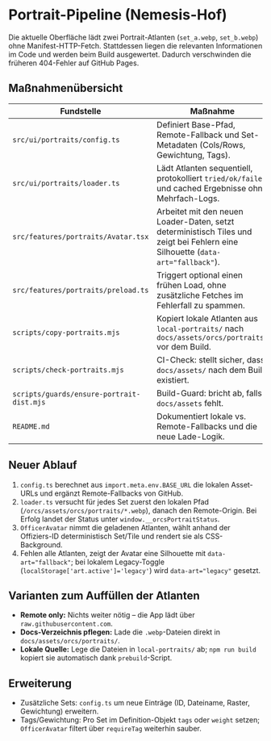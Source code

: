 # Portrait-Pipeline (Nemesis-Hof)

Die aktuelle Oberfläche lädt zwei Portrait-Atlanten (`set_a.webp`, `set_b.webp`) ohne Manifest-HTTP-Fetch. Stattdessen liegen die relevanten Informationen im Code und werden beim Build ausgewertet. Dadurch verschwinden die früheren 404-Fehler auf GitHub Pages.

## Maßnahmenübersicht

| Fundstelle                                | Maßnahme                                                                                                                        |
| ----------------------------------------- | ------------------------------------------------------------------------------------------------------------------------------- |
| `src/ui/portraits/config.ts`              | Definiert Base-Pfad, Remote-Fallback und Set-Metadaten (Cols/Rows, Gewichtung, Tags).                                           |
| `src/ui/portraits/loader.ts`              | Lädt Atlanten sequentiell, protokolliert `tried/ok/failed` und cached Ergebnisse ohne Mehrfach-Logs.                            |
| `src/features/portraits/Avatar.tsx`       | Arbeitet mit den neuen Loader-Daten, setzt deterministisch Tiles und zeigt bei Fehlern eine Silhouette (`data-art="fallback"`). |
| `src/features/portraits/preload.ts`       | Triggert optional einen frühen Load, ohne zusätzliche Fetches im Fehlerfall zu spammen.                                         |
| `scripts/copy-portraits.mjs`              | Kopiert lokale Atlanten aus `local-portraits/` nach `docs/assets/orcs/portraits/` vor dem Build.                                |
| `scripts/check-portraits.mjs`             | CI-Check: stellt sicher, dass `docs/assets/` nach dem Build existiert.                                                          |
| `scripts/guards/ensure-portrait-dist.mjs` | Build-Guard: bricht ab, falls `docs/assets` fehlt.                                                                              |
| `README.md`                               | Dokumentiert lokale vs. Remote-Fallbacks und die neue Lade-Logik.                                                               |

## Neuer Ablauf

1. `config.ts` berechnet aus `import.meta.env.BASE_URL` die lokalen Asset-URLs und ergänzt Remote-Fallbacks von GitHub.
2. `loader.ts` versucht für jedes Set zuerst den lokalen Pfad (`/orcs/assets/orcs/portraits/*.webp`), danach den Remote-Origin. Bei Erfolg landet der Status unter `window.__orcsPortraitStatus`.
3. `OfficerAvatar` nimmt die geladenen Atlanten, wählt anhand der Offiziers-ID deterministisch Set/Tile und rendert sie als CSS-Background.
4. Fehlen alle Atlanten, zeigt der Avatar eine Silhouette mit `data-art="fallback"`; bei lokalem Legacy-Toggle (`localStorage['art.active']='legacy'`) wird `data-art="legacy"` gesetzt.

## Varianten zum Auffüllen der Atlanten

- **Remote only:** Nichts weiter nötig – die App lädt über `raw.githubusercontent.com`.
- **Docs-Verzeichnis pflegen:** Lade die `.webp`-Dateien direkt in `docs/assets/orcs/portraits/`.
- **Lokale Quelle:** Lege die Dateien in `local-portraits/` ab; `npm run build` kopiert sie automatisch dank `prebuild`-Script.

## Erweiterung

- Zusätzliche Sets: `config.ts` um neue Einträge (ID, Dateiname, Raster, Gewichtung) erweitern.
- Tags/Gewichtung: Pro Set im Definition-Objekt `tags` oder `weight` setzen; `OfficerAvatar` filtert über `requireTag` weiterhin sauber.
